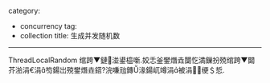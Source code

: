 ﻿category: 
- concurrency
tag:
- collection
title: 生成并发随机数
---
ThreadLocalRandom 绾跨▼鏈湴鍙橀噺.姣忎釜鐢熸垚闅忔満鏁扮殑绾跨▼閮芥湁涓€涓笉鍚岀殑鐢熸垚鍣?浣嗛兘鏄湪鍚屼竴涓被涓绠＄悊.
